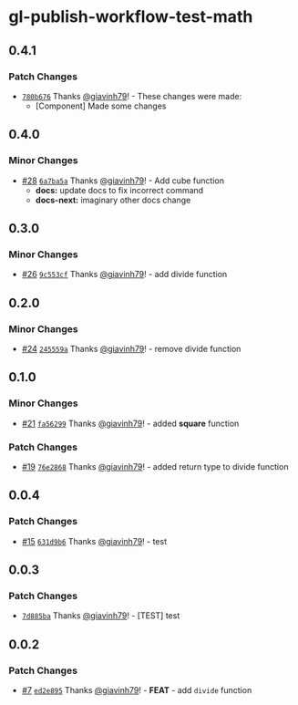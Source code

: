 # gl-publish-workflow-test-math

## 0.4.1

### Patch Changes

- [`780b676`](https://github.com/giavinh79/npm-publish-workflow/commit/780b67635d90e4f67e53956954502a4474251f61) Thanks [@giavinh79](https://github.com/giavinh79)! - These changes were made:
  - [Component] Made some changes

## 0.4.0

### Minor Changes

- [#28](https://github.com/giavinh79/npm-publish-workflow/pull/28) [`6a7ba5a`](https://github.com/giavinh79/npm-publish-workflow/commit/6a7ba5aed45280c4c727b7df2ea3488afb13cba9) Thanks [@giavinh79](https://github.com/giavinh79)! - Add cube function
  - **docs:** update docs to fix incorrect command
  - **docs-next:** imaginary other docs change

## 0.3.0

### Minor Changes

- [#26](https://github.com/giavinh79/npm-publish-workflow/pull/26) [`9c553cf`](https://github.com/giavinh79/npm-publish-workflow/commit/9c553cf192ec7bc38c7ef1b75ca00b4543f673d5) Thanks [@giavinh79](https://github.com/giavinh79)! - add divide function

## 0.2.0

### Minor Changes

- [#24](https://github.com/giavinh79/npm-publish-workflow/pull/24) [`245559a`](https://github.com/giavinh79/npm-publish-workflow/commit/245559adc9ab5e347637e75129b11a76f34f96da) Thanks [@giavinh79](https://github.com/giavinh79)! - remove divide function

## 0.1.0

### Minor Changes

- [#21](https://github.com/giavinh79/npm-publish-workflow/pull/21) [`fa56299`](https://github.com/giavinh79/npm-publish-workflow/commit/fa56299f28c5e29e345cce280c08dddcfc6ddd2b) Thanks [@giavinh79](https://github.com/giavinh79)! - added **square** function

### Patch Changes

- [#19](https://github.com/giavinh79/npm-publish-workflow/pull/19) [`76e2868`](https://github.com/giavinh79/npm-publish-workflow/commit/76e28684b6a645c57eab7a35effa53c23dd49477) Thanks [@giavinh79](https://github.com/giavinh79)! - added return type to divide function

## 0.0.4

### Patch Changes

- [#15](https://github.com/giavinh79/npm-publish-workflow/pull/15) [`631d9b6`](https://github.com/giavinh79/npm-publish-workflow/commit/631d9b6541af279fbf4b9c451a6c2781d17e0af5) Thanks [@giavinh79](https://github.com/giavinh79)! - test

## 0.0.3

### Patch Changes

- [`7d885ba`](https://github.com/giavinh79/npm-publish-workflow/commit/7d885baa64e7aa6f04de9f6134c91e80742d6e4a) Thanks [@giavinh79](https://github.com/giavinh79)! - [TEST] test

## 0.0.2

### Patch Changes

- [#7](https://github.com/giavinh79/npm-publish-workflow/pull/7) [`ed2e895`](https://github.com/giavinh79/npm-publish-workflow/commit/ed2e8958b9b20a2193000deb57307fda89452051) Thanks [@giavinh79](https://github.com/giavinh79)! - **FEAT** - add `divide` function
